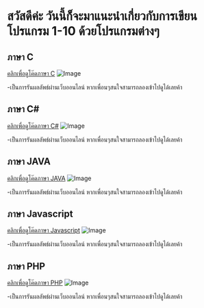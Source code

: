 # สวัสดีค่ะ วันนี้ก็จะมาแนะนำเกี่ยวกับการเขียนโปรแกรม 1-10 ด้วยโปรแกรมต่างๆ

## ภาษา C
[คลิกเพื่อดูโค๊ดภาษา C](https://github.com/suwatjanee005/Sourec-CodeNumber/blob/master/C)
![Image](https://raw.github.com/suwatjanee005/Sourec-CodeNumber/blob/master/c1-10.png)

-เป็นการรันผลลัพธ์ผ่านเว็บออนไลน์ หากเพื่อนๆสนใจสามารถลองเข้าไปดูได้เลยค้า

## ภาษา C#

[คลิกเพื่อดูโค๊ดภาษา C#](https://github.com/suwatjanee005/Sourec-CodeNumber/blob/master/C%23) 
![Image](https://raw.github.com/suwatjanee005/Sourec-CodeNumber/blob/master/c%231-10.png)

-เป็นการรันผลลัพธ์ผ่านเว็บออนไลน์ หากเพื่อนๆสนใจสามารถลองเข้าไปดูได้เลยค้า

## ภาษา JAVA
[คลิกเพื่อดูโค๊ดภาษา JAVA](https://github.com/suwatjanee005/Sourec-CodeNumber/blob/master/JAVA) 
![Image](https://raw.github.com/suwatjanee005/Sourec-CodeNumber/blob/master/Java1-10.png)

-เป็นการรันผลลัพธ์ผ่านเว็บออนไลน์ หากเพื่อนๆสนใจสามารถลองเข้าไปดูได้เลยค้า

## ภาษา Javascript
[คลิกเพื่อดูโค๊ดภาษา Javascript](https://github.com/suwatjanee005/Sourec-CodeNumber/blob/master/JS) 
![Image](https://raw.github.com/suwatjanee005/Sourec-CodeNumber/blob/master/JS1-10.png)

-เป็นการรันผลลัพธ์ผ่านเว็บออนไลน์ หากเพื่อนๆสนใจสามารถลองเข้าไปดูได้เลยค้า

## ภาษา PHP
[คลิกเพื่อดูโค๊ดภาษา PHP](https://github.com/suwatjanee005/Sourec-CodeNumber/blob/master/PHP) 
![Image](https://raw.github.com/suwatjanee005/Sourec-CodeNumber/blob/master/PHP.png)

-เป็นการรันผลลัพธ์ผ่านเว็บออนไลน์ หากเพื่อนๆสนใจสามารถลองเข้าไปดูได้เลยค้า
